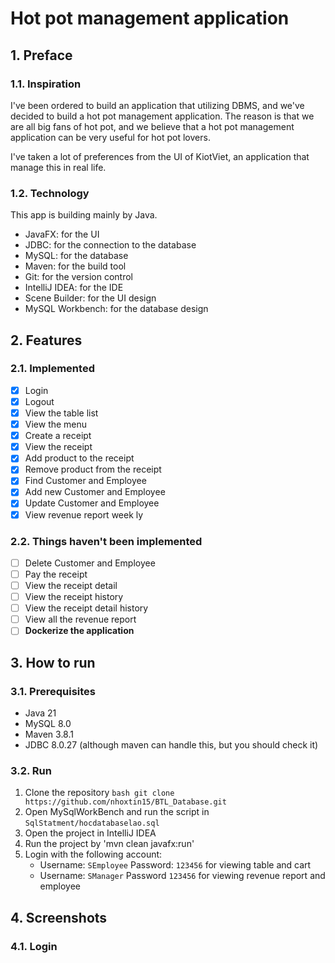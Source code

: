 
# Hot pot management application
## 1. Preface
### 1.1. Inspiration
I've been ordered to build an application that utilizing DBMS, and we've decided to build a hot pot management application. The reason is that we are all big fans of hot pot, and we believe that a hot pot management application can be very useful for hot pot lovers.

I've taken a lot of preferences from the UI of KiotViet, an application that manage this in real life.
### 1.2. Technology
This app is building mainly by Java. 
- JavaFX: for the UI
- JDBC: for the connection to the database
- MySQL: for the database
- Maven: for the build tool
- Git: for the version control
- IntelliJ IDEA: for the IDE
- Scene Builder: for the UI design
- MySQL Workbench: for the database design
## 2. Features
### 2.1. Implemented
- [x] Login
- [x] Logout
- [x] View the table list
- [x] View the menu
- [x] Create a receipt
- [x] View the receipt
- [x] Add product to the receipt
- [x] Remove product from the receipt
- [x] Find Customer and Employee
- [x] Add new Customer and Employee
- [x] Update Customer and Employee
- [x] View revenue report week ly
### 2.2. Things haven't been implemented
- [ ] Delete Customer and Employee
- [ ] Pay the receipt
- [ ] View the receipt detail
- [ ] View the receipt history
- [ ] View the receipt detail history
- [ ] View all the revenue report
- [ ] **Dockerize the application**
## 3. How to run
### 3.1. Prerequisites
- Java 21
- MySQL 8.0
- Maven 3.8.1
- JDBC 8.0.27 (although maven can handle this, but you should check it)
### 3.2. Run
1. Clone the repository
`bash git clone https://github.com/nhoxtin15/BTL_Database.git`
2. Open MySqlWorkBench and run the script in `SqlStatment/hocdatabaselao.sql`
3. Open the project in IntelliJ IDEA
4. Run the project by 'mvn clean javafx:run'
5. Login with the following account:
   - Username: `SEmployee` Password: `123456` for viewing table and cart
   - Username: `SManager` Password `123456` for viewing revenue report and employee

## 4. Screenshots
### 4.1. Login

